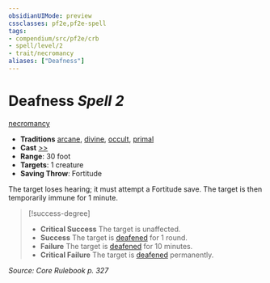 ```yaml
---
obsidianUIMode: preview
cssclasses: pf2e,pf2e-spell
tags:
- compendium/src/pf2e/crb
- spell/level/2
- trait/necromancy
aliases: ["Deafness"]
---
```

# Deafness *Spell 2*   
[necromancy](rules/traits/necromancy.md "Necromancy School Trait")  

- **Traditions** [arcane](rules/traits/arcane.md "Arcane Tradition Trait"), [divine](rules/traits/divine.md "Divine Tradition Trait"), [occult](rules/traits/occult.md "Occult Tradition Trait"), [primal](rules/traits/primal.md "Primal Tradition Trait")
- **Cast** [>>](rules/core-rulebook/chapter-9-playing-the-game.md#Actions "Two-Action") 
- **Range**: 30 foot
- **Targets**: 1 creature
- **Saving Throw**: Fortitude

The target loses hearing; it must attempt a Fortitude save. The target is then temporarily immune for 1 minute.

> [!success-degree] 
> - **Critical Success** The target is unaffected.
> - **Success** The target is [deafened](rules/conditions.md#Deafened) for 1 round.
> - **Failure** The target is [deafened](rules/conditions.md#Deafened) for 10 minutes.
> - **Critical Failure** The target is [deafened](rules/conditions.md#Deafened) permanently.

*Source: Core Rulebook p. 327*